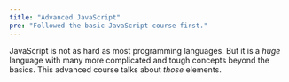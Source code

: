 ```yaml
---
title: "Advanced JavaScript"
pre: "Followed the basic JavaScript course first."
---
```


JavaScript is not as hard as most programming languages. But it is a _huge_ language with many more complicated and tough concepts beyond the basics. This advanced course talks about _those_ elements.